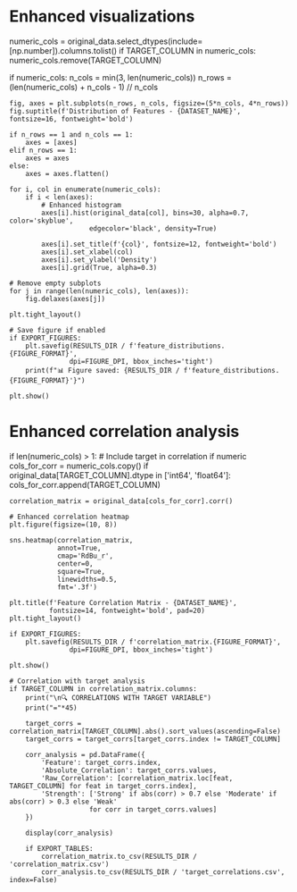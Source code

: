 # Enhanced visualizations
numeric_cols = original_data.select_dtypes(include=[np.number]).columns.tolist()
if TARGET_COLUMN in numeric_cols:
    numeric_cols.remove(TARGET_COLUMN)

if numeric_cols:
    n_cols = min(3, len(numeric_cols))
    n_rows = (len(numeric_cols) + n_cols - 1) // n_cols
    
    fig, axes = plt.subplots(n_rows, n_cols, figsize=(5*n_cols, 4*n_rows))
    fig.suptitle(f'Distribution of Features - {DATASET_NAME}', fontsize=16, fontweight='bold')
    
    if n_rows == 1 and n_cols == 1:
        axes = [axes]
    elif n_rows == 1:
        axes = axes
    else:
        axes = axes.flatten()
    
    for i, col in enumerate(numeric_cols):
        if i < len(axes):
            # Enhanced histogram
            axes[i].hist(original_data[col], bins=30, alpha=0.7, color='skyblue', 
                        edgecolor='black', density=True)
            
            axes[i].set_title(f'{col}', fontsize=12, fontweight='bold')
            axes[i].set_xlabel(col)
            axes[i].set_ylabel('Density')
            axes[i].grid(True, alpha=0.3)
    
    # Remove empty subplots
    for j in range(len(numeric_cols), len(axes)):
        fig.delaxes(axes[j])
    
    plt.tight_layout()
    
    # Save figure if enabled
    if EXPORT_FIGURES:
        plt.savefig(RESULTS_DIR / f'feature_distributions.{FIGURE_FORMAT}', 
                   dpi=FIGURE_DPI, bbox_inches='tight')
        print(f"📊 Figure saved: {RESULTS_DIR / f'feature_distributions.{FIGURE_FORMAT}'}")
    
    plt.show()
    
# Enhanced correlation analysis
if len(numeric_cols) > 1:
    # Include target in correlation if numeric
    cols_for_corr = numeric_cols.copy()
    if original_data[TARGET_COLUMN].dtype in ['int64', 'float64']:
        cols_for_corr.append(TARGET_COLUMN)
    
    correlation_matrix = original_data[cols_for_corr].corr()
    
    # Enhanced correlation heatmap
    plt.figure(figsize=(10, 8))
    
    sns.heatmap(correlation_matrix, 
                annot=True, 
                cmap='RdBu_r',
                center=0, 
                square=True, 
                linewidths=0.5,
                fmt='.3f')
    
    plt.title(f'Feature Correlation Matrix - {DATASET_NAME}', 
              fontsize=14, fontweight='bold', pad=20)
    plt.tight_layout()
    
    if EXPORT_FIGURES:
        plt.savefig(RESULTS_DIR / f'correlation_matrix.{FIGURE_FORMAT}', 
                   dpi=FIGURE_DPI, bbox_inches='tight')
    
    plt.show()
    
    # Correlation with target analysis
    if TARGET_COLUMN in correlation_matrix.columns:
        print("\n🔍 CORRELATIONS WITH TARGET VARIABLE")
        print("="*45)
        
        target_corrs = correlation_matrix[TARGET_COLUMN].abs().sort_values(ascending=False)
        target_corrs = target_corrs[target_corrs.index != TARGET_COLUMN]
        
        corr_analysis = pd.DataFrame({
            'Feature': target_corrs.index,
            'Absolute_Correlation': target_corrs.values,
            'Raw_Correlation': [correlation_matrix.loc[feat, TARGET_COLUMN] for feat in target_corrs.index],
            'Strength': ['Strong' if abs(corr) > 0.7 else 'Moderate' if abs(corr) > 0.3 else 'Weak' 
                        for corr in target_corrs.values]
        })
        
        display(corr_analysis)
        
        if EXPORT_TABLES:
            correlation_matrix.to_csv(RESULTS_DIR / 'correlation_matrix.csv')
            corr_analysis.to_csv(RESULTS_DIR / 'target_correlations.csv', index=False)